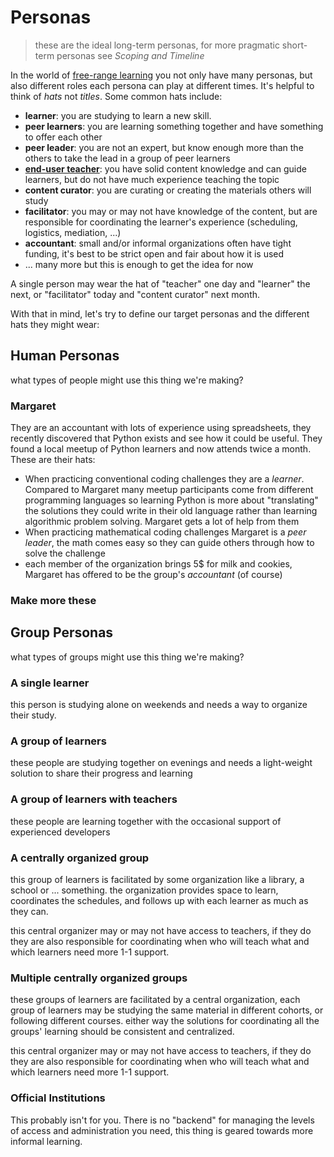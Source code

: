 # Personas

> these are the ideal long-term personas, for more pragmatic short-term personas see _Scoping and Timeline_

In the world of [free-range learning](https://teachtogether.tech/en/index.html#g:free-range-learner) you not only have many personas, but also different roles each persona can play at different times. It's helpful to think of _hats_ not _titles_. Some common hats include:

- **learner**: you are studying to learn a new skill.
- **peer learners**: you are learning something together and have something to offer each other
- **peer leader**: you are not an expert, but know enough more than the others to take the lead in a group of peer learners
- **[end-user teacher](https://teachtogether.tech/en/index.html#g:end-user-teacher)**: you have solid content knowledge and can guide learners, but do not have much experience teaching the topic
- **content curator**: you are curating or creating the materials others will study
- **facilitator**: you may or may not have knowledge of the content, but are responsible for coordinating the learner's experience (scheduling, logistics, mediation, ...)
- **accountant**: small and/or informal organizations often have tight funding, it's best to be strict open and fair about how it is used
- ... many more but this is enough to get the idea for now

A single person may wear the hat of "teacher" one day and "learner" the next, or "facilitator" today and "content curator" next month.

With that in mind, let's try to define our target personas and the different hats they might wear:

## Human Personas

what types of people might use this thing we're making?

### Margaret

They are an accountant with lots of experience using spreadsheets, they recently discovered that Python exists and see how it could be useful. They found a local meetup of Python learners and now attends twice a month. These are their hats:

- When practicing conventional coding challenges they are a _learner_. Compared to Margaret many meetup participants come from different programming languages so learning Python is more about "translating" the solutions they could write in their old language rather than learning algorithmic problem solving. Margaret gets a lot of help from them
- When practicing mathematical coding challenges Margaret is a _peer leader_, the math comes easy so they can guide others through how to solve the challenge
- each member of the organization brings 5$ for milk and cookies, Margaret has offered to be the group's _accountant_ (of course)

### Make more these

## Group Personas

what types of groups might use this thing we're making?

### A single learner

this person is studying alone on weekends and needs a way to organize their study.

### A group of learners

these people are studying together on evenings and needs a light-weight solution to share their progress and learning

### A group of learners with teachers

these people are learning together with the occasional support of experienced developers

### A centrally organized group

this group of learners is facilitated by some organization like a library, a school or ... something. the organization provides space to learn, coordinates the schedules, and follows up with each learner as much as they can.

this central organizer may or may not have access to teachers, if they do they are also responsible for coordinating when who will teach what and which learners need more 1-1 support.

### Multiple centrally organized groups

these groups of learners are facilitated by a central organization, each group of learners may be studying the same material in different cohorts, or following different courses. either way the solutions for coordinating all the groups' learning should be consistent and centralized.

this central organizer may or may not have access to teachers, if they do they are also responsible for coordinating when who will teach what and which learners need more 1-1 support.

### Official Institutions

This probably isn't for you. There is no "backend" for managing the levels of access and administration you need, this thing is geared towards more informal learning.
